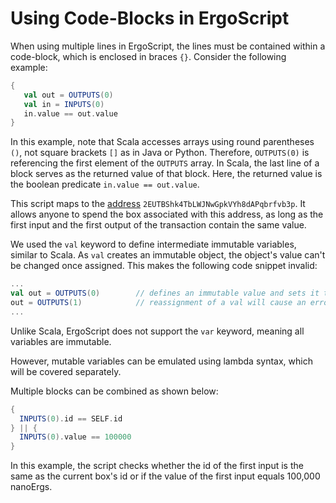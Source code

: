 # Using Code-Blocks in ErgoScript

When using multiple lines in ErgoScript, the lines must be contained within a code-block, which is enclosed in braces `{}`. Consider the following example:

```scala
{
   val out = OUTPUTS(0)
   val in = INPUTS(0)
   in.value == out.value
}
```

In this example, note that Scala accesses arrays using round parentheses `()`, not square brackets `[]` as in Java or Python. Therefore, `OUTPUTS(0)` is referencing the first element of the `OUTPUTS` array. In Scala, the last line of a block serves as the returned value of that block. Here, the returned value is the boolean predicate `in.value == out.value`.

This script maps to the [address](https://wallet.plutomonkey.com/p2s/?source=eyAgCiAgdmFsIG91dCA9IE9VVFBVVFMoMCkKICB2YWwgaW4gPSBJTlBVVFMoMCkKICBpbi52YWx1ZSA9PSBvdXQudmFsdWUKfQ==) `2EUTBShk4TbLWJNwGpkVYh8dAPqbrfvb3p`. It allows anyone to spend the box associated with this address, as long as the first input and the first output of the transaction contain the same value.

We used the `val` keyword to define intermediate immutable variables, similar to Scala. As `val` creates an immutable object, the object's value can't be changed once assigned. This makes the following code snippet invalid:

```scala
...
val out = OUTPUTS(0)        // defines an immutable value and sets it to the first output.  
out = OUTPUTS(1)            // reassignment of a val will cause an error
...
```

Unlike Scala, ErgoScript does not support the `var` keyword, meaning all variables are immutable.

However, mutable variables can be emulated using lambda syntax, which will be covered separately.

Multiple blocks can be combined as shown below:

```scala
{
  INPUTS(0).id == SELF.id
} || {
  INPUTS(0).value == 100000 
}
```

In this example, the script checks whether the id of the first input is the same as the current box's id or if the value of the first input equals 100,000 nanoErgs.
